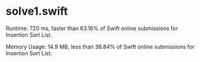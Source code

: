 # solve1.swift

Runtime: 720 ms, faster than 63.16% of Swift online submissions for Insertion Sort List.

Memory Usage: 14.9 MB, less than 36.84% of Swift online submissions for Insertion Sort List.

